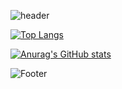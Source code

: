 <!--
**calvin9150/calvin9150** is a ✨ _special_ ✨ repository because its `README.md` (this file) appears on your GitHub profile.

Here are some ideas to get you started:

- 🔭 I’m currently working on ...
- 🌱 I’m currently learning ...
- 👯 I’m looking to collaborate on ...
- 🤔 I’m looking for help with ...
- 💬 Ask me about ...
- 📫 How to reach me: ...
- 😄 Pronouns: ...
- ⚡ Fun fact: ...
-->

![header](https://capsule-render.vercel.app/api?type=waving&color=timeAuto&height=300&text=W.B.+JANG&section=header&fontSize=90&animation=fadeIn&height=300)

[![Top Langs](https://github-readme-stats.vercel.app/api/top-langs/?username=calvin9150&hide=html,PLSQL,SCSS,CSS&layout=compact)](https://github.com/anuraghazra/github-readme-stats)

[![Anurag's GitHub stats](https://github-readme-stats.vercel.app/api?username=calvin9150)](https://github.com/anuraghazra/github-readme-stats)

![Footer](https://capsule-render.vercel.app/api?type=waving&color=timeAuto&height=200&section=footer)
